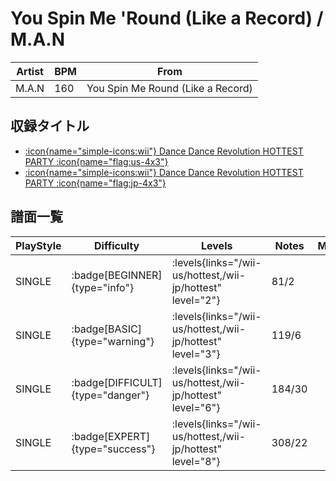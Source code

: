 # You Spin Me 'Round (Like a Record) / M.A.N

|Artist|BPM|From|
|------|---|----|
|M.A.N|160|You Spin Me Round (Like a Record)|

## 収録タイトル

- [:icon{name="simple-icons:wii"} Dance Dance Revolution HOTTEST PARTY :icon{name="flag:us-4x3"}](/wii-us/hottest)
- [:icon{name="simple-icons:wii"} Dance Dance Revolution HOTTEST PARTY :icon{name="flag:jp-4x3"}](/wii-jp/hottest)

## 譜面一覧

|PlayStyle|Difficulty|Levels|Notes|Movie|
|---------|----------|------|-----|-----|
|SINGLE| :badge[BEGINNER]{type="info"}| :levels{links="/wii-us/hottest,/wii-jp/hottest" level="2"}|81/2||
|SINGLE| :badge[BASIC]{type="warning"}| :levels{links="/wii-us/hottest,/wii-jp/hottest" level="3"}|119/6||
|SINGLE| :badge[DIFFICULT]{type="danger"}| :levels{links="/wii-us/hottest,/wii-jp/hottest" level="6"}|184/30||
|SINGLE| :badge[EXPERT]{type="success"}| :levels{links="/wii-us/hottest,/wii-jp/hottest" level="8"}|308/22||
